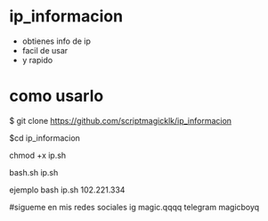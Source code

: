# ip_informacion

* obtienes info de ip
* facil de usar 
* y rapido

# como usarlo 
$ git clone https://github.com/scriptmagicklk/ip_informacion

$cd ip_informacion

chmod +x ip.sh

bash.sh ip.sh <aqui pondras la ip que quieres saber info>
  
ejemplo bash ip.sh 102.221.334
  

  #sigueme en mis redes sociales
  ig magic.qqqq
  telegram magicboyq
  
  
